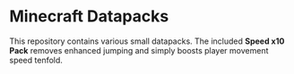 # Minecraft Datapacks

This repository contains various small datapacks. The included **Speed x10 Pack**
removes enhanced jumping and simply boosts player movement speed tenfold.
